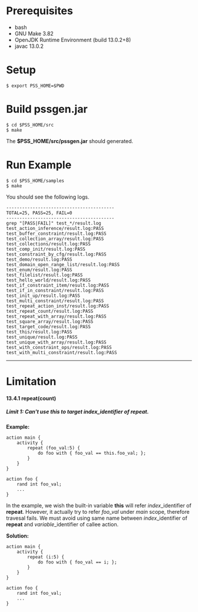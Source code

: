 
# Prerequisites

* bash
* GNU Make 3.82
* OpenJDK Runtime Environment (build 13.0.2+8)
* javac 13.0.2

# Setup 
```
$ export PSS_HOME=$PWD

```

# Build pssgen.jar
```
$ cd $PSS_HOME/src
$ make
```
The **$PSS_HOME/src/pssgen.jar** should generated.


# Run Example
```
$ cd $PSS_HOME/samples
$ make
```

You should see the following logs.

```
-----------------------------------------
TOTAL=25, PASS=25, FAIL=0
-----------------------------------------
grep "[PASS|FAIL]" test_*/result.log
test_action_inference/result.log:PASS
test_buffer_constraint/result.log:PASS
test_collection_array/result.log:PASS
test_collections/result.log:PASS
test_comp_init/result.log:PASS
test_constraint_by_cfg/result.log:PASS
test_demo/result.log:PASS
test_domain_open_range_list/result.log:PASS
test_enum/result.log:PASS
test_filelist/result.log:PASS
test_hello_world/result.log:PASS
test_if_constraint_item/result.log:PASS
test_if_in_constraint/result.log:PASS
test_init_up/result.log:PASS
test_multi_constraint/result.log:PASS
test_repeat_action_inst/result.log:PASS
test_repeat_count/result.log:PASS
test_repeat_with_array/result.log:PASS
test_square_array/result.log:PASS
test_target_code/result.log:PASS
test_this/result.log:PASS
test_unique/result.log:PASS
test_unique_with_array/result.log:PASS
test_with_constraint_ops/result.log:PASS
test_with_multi_constraint/result.log:PASS
```

---
# Limitation
#### 13.4.1 repeat(count)
##### Limit 1: Can't use **this** to target *index*_identifier of **repeat**.
**Example:**
```pss
action main {
    activity {
        repeat (foo_val:5) {
            do foo with { foo_val == this.foo_val; };
        }
    }
}

action foo {
    rand int foo_val;
    ...
}
```
In the example, we wish the built-in variable **this** will refer *index*_identifier of **repeat**.
However, it actually try to refer *foo_val* under *main* scope, therefore travesal fails.
We must avoid using same name between *index*_identifier of **repeat** and *variable*_identifier of callee action.

**Solution:**
```pss
action main {
    activity {
        repeat (i:5) {
            do foo with { foo_val == i; };
        }
    }
}

action foo {
    rand int foo_val;
    ...
}
```
